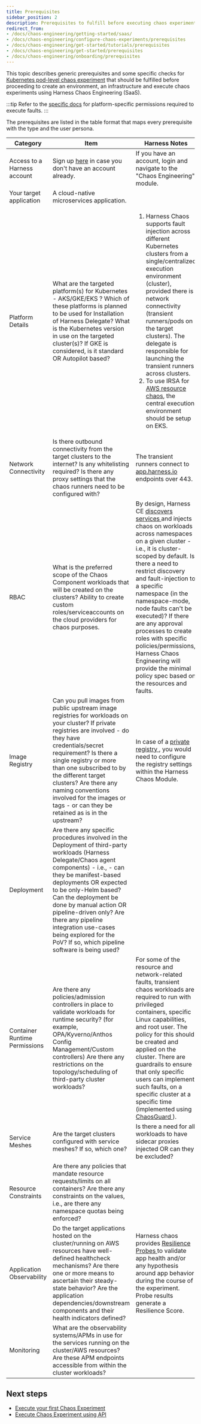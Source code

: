 ```yaml
---
title: Prerequisites
sidebar_position: 2
description: Prerequisites to fulfill before executing chaos experiments.
redirect_from:
- /docs/chaos-engineering/getting-started/saas/
- /docs/chaos-engineering/configure-chaos-experiments/prerequisites
- /docs/chaos-engineering/get-started/tutorials/prerequisites
- /docs/chaos-engineering/get-started/prerequisites
- /docs/chaos-engineering/onboarding/prerequisites
---
```


This topic describes generic prerequisites and some specific checks for [Kubernetes pod-level chaos experiment](/docs/chaos-engineering/use-harness-ce/chaos-faults/kubernetes/) that should be fulfilled before proceeding to create an environment, an infrastructure and execute chaos experiments using Harness Chaos Engineering (SaaS). 

:::tip
Refer to the [specific docs](/docs/chaos-engineering/use-harness-ce/chaos-faults/) for platform-specific permissions required to execute faults.
:::

The prerequisites are listed in the table format that maps every prerequisite with the type and the user persona.

<table>
    <thead>
        <tr>
            <th>Category</th>
            <th>Item</th>
            <th>Harness Notes</th>
        </tr>
    </thead>
    <tbody>
        <tr>
            <td>Access to a Harness account</td>
            <td>Sign up <a href="https://app.harness.io">here</a> in case you don't have an account already.</td>
            <td> If you have an account, login and navigate to the "Chaos Engineering" module. </td>
        </tr>
        <tr>
            <td>Your target application</td>
            <td>A cloud-native microservices application.</td>
            <td></td>
        </tr>
        <tr>
            <td>Platform Details</td>
            <td>What are the targeted platform(s) for Kubernetes - AKS/GKE/EKS ? Which of these platforms is planned to be used for Installation of Harness Delegate? What is the Kubernetes version in use on the targeted cluster(s)? If GKE is considered, is it standard OR Autopilot based?</td>
            <td>
                <ol>
                    <li>Harness Chaos supports fault injection across different Kubernetes clusters from a single/centralized execution environment (cluster), provided there is network connectivity (transient runners/pods on the target clusters). The delegate is responsible for launching the transient runners across clusters.</li>
                    <li>To use IRSA for <a href="https://developer.harness.io/docs/chaos-engineering/use-harness-ce/chaos-faults/aws/security-configurations/aws-iam-integration/">AWS resource chaos</a>, the central execution environment should be setup on EKS.</li>
                </ol>
            </td>
        </tr>
        <tr>
            <td>Network Connectivity</td>
            <td>Is there outbound connectivity from the target clusters to the internet? Is any whitelisting required? Is there any proxy settings that the chaos runners need to be configured with?</td>
            <td>The transient runners connect to <a href="https://app.harness.io">app.harness.io</a> endpoints over 443.</td>
        </tr>
        <tr>
            <td>RBAC</td>
            <td>What is the preferred scope of the Chaos Component workloads that will be created on the clusters? Ability to create custom roles/serviceaccounts on the cloud providers for chaos purposes.</td>
            <td>
                By design, Harness CE <a href="/docs/chaos-engineering/use-harness-ce/service-discovery/"> discovers services </a> and injects chaos on workloads across namespaces on a given cluster - i.e., it is cluster-scoped by default. Is there a need to restrict discovery and fault-injection to a specific namespace (in the namespace-mode, node faults can't be executed)? If there are any approval processes to create roles with specific policies/permissions, Harness Chaos Engineering will provide the minimal policy spec based on the resources and faults.
            </td>
        </tr>
        <tr>
            <td>Image Registry</td>
            <td>Can you pull images from public upstream image registries for workloads on your cluster? If private registries are involved - do they have credentials/secret requirement? Is there a single registry or more than one subscribed to by the different target clusters? Are there any naming conventions involved for the images or tags - or can they be retained as is in the upstream?</td>
            <td>In case of a <a href="/docs/chaos-engineering/use-harness-ce/image-registry/"> private registry </a>, you would need to configure the registry settings within the Harness Chaos Module.</td>
        </tr>
        <tr>
            <td>Deployment</td>
            <td>Are there any specific procedures involved in the Deployment of third-party workloads (Harness Delegate/Chaos agent components) - i.e., - can they be manifest-based deployments OR expected to be only-Helm based? Can the deployment be done by manual action OR pipeline-driven only? Are there any pipeline integration use-cases being explored for the PoV? If so, which pipeline software is being used?</td>
            <td></td>
        </tr>
        <tr>
            <td>Container Runtime Permissions</td>
            <td>Are there any policies/admission controllers in place to validate workloads for runtime security? (for example, OPA/Kyverno/Anthos Config Management/Custom controllers) Are there any restrictions on the topology/scheduling of third-party cluster workloads?</td>
            <td>
                For some of the resource and network-related faults, transient chaos workloads are required to run with privileged containers, specific Linux capabilities, and root user. The policy for this should be created and applied on the cluster. There are guardrails to ensure that only specific users can implement such faults, on a specific cluster at a specific time (implemented using <a href="/docs/chaos-engineering/use-harness-ce/governance/governance-in-execution/"> ChaosGuard </a>).
            </td>
        </tr>
        <tr>
            <td>Service Meshes</td>
            <td>Are the target clusters configured with service meshes? If so, which one?</td>
            <td>Is there a need for all workloads to have sidecar proxies injected OR can they be excluded?</td>
        </tr>
        <tr>
            <td>Resource Constraints</td>
            <td>Are there any policies that mandate resource requests/limits on all containers? Are there any constraints on the values, i.e., are there any namespace quotas being enforced?</td>
            <td></td>
        </tr>
        <tr>
            <td>Application Observability</td>
            <td>Do the target applications hosted on the cluster/running on AWS resources have well-defined healthcheck mechanisms? Are there one or more means to ascertain their steady-state behavior? Are the application dependencies/downstream components and their health indicators defined?</td>
            <td>
                Harness chaos provides <a href="/docs/chaos-engineering/use-harness-ce/probes/"> Resilience Probes </a> to validate app health and/or any hypothesis around app behavior during the course of the experiment. Probe results generate a Resilience Score.
            </td>
        </tr>
        <tr>
            <td>Monitoring</td>
            <td>What are the observability systems/APMs in use for the services running on the cluster/AWS resources? Are these APM endpoints accessible from within the cluster workloads?</td>
            <td></td>
        </tr>
    </tbody>
</table>

## Next steps

- [Execute your first Chaos Experiment](/docs/chaos-engineering/getting-started/saas)
- [Execute Chaos Experiment using API](/docs/chaos-engineering/getting-started/saas/experiment-using-api)
